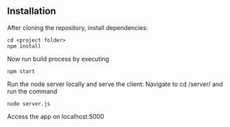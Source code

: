 ## Installation
After cloning the repository, install dependencies:
```
cd <project folder>
npm install
```

Now run build process by executing
```
npm start
```

Run the node server locally and serve the client:
Navigate to cd <project folder>/server/ and run the command
```
node server.js
```

Access the app on localhost:5000
